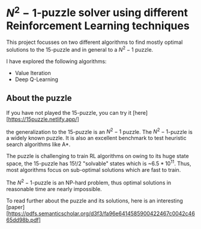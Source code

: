 
# $N^2-1$-puzzle solver using different Reinforcement Learning techniques 

This project focusses on two different algorithms to find mostly optimal solutions to the 15-puzzle and in general to a $N^2-1$ puzzle.

I have explored the following algorithms:
- Value Iteration
- Deep Q-Learning


## About the puzzle

If you have not played the 15-puzzle, you can try it [here][https://15puzzle.netlify.app/]


the generalization to the 15-puzzle is an $N^2-1$ puzzle. The $N^2-1$-puzzle is a widely known puzzle. It is also an excellent benchmark to test heuristic search algorithms like A*. 

The puzzle is challenging to train RL algorithms on owing to its huge state space, the 15-puzzle has $15!/2$ "solvable" states which is ~$6.5*10^11$. Thus, most algorithms focus on sub-optimal solutions which are fast to train. 

The $N^2-1$-puzzle is an NP-hard problem, thus optimal solutions in reasonable time are nearly impossible.

To read further about the puzzle and its solutions, here is an interesting [paper][https://pdfs.semanticscholar.org/d3f3/fa96e6414585900422467c0042c4665dd98b.pdf]
